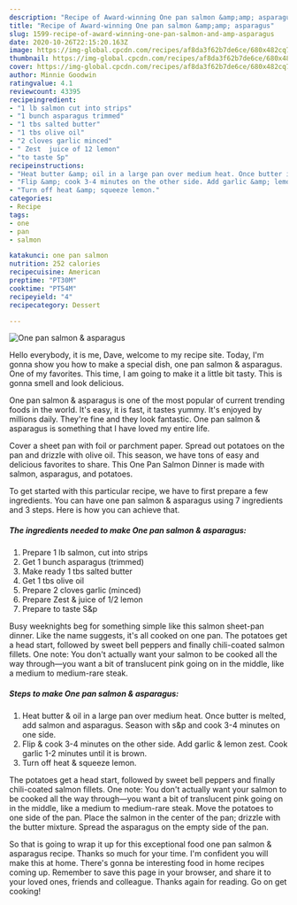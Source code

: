 ```yaml
---
description: "Recipe of Award-winning One pan salmon &amp;amp; asparagus"
title: "Recipe of Award-winning One pan salmon &amp;amp; asparagus"
slug: 1599-recipe-of-award-winning-one-pan-salmon-and-amp-asparagus
date: 2020-10-26T22:15:20.163Z
image: https://img-global.cpcdn.com/recipes/af8da3f62b7de6ce/680x482cq70/one-pan-salmon-asparagus-recipe-main-photo.jpg
thumbnail: https://img-global.cpcdn.com/recipes/af8da3f62b7de6ce/680x482cq70/one-pan-salmon-asparagus-recipe-main-photo.jpg
cover: https://img-global.cpcdn.com/recipes/af8da3f62b7de6ce/680x482cq70/one-pan-salmon-asparagus-recipe-main-photo.jpg
author: Minnie Goodwin
ratingvalue: 4.1
reviewcount: 43395
recipeingredient:
- "1 lb salmon cut into strips"
- "1 bunch asparagus trimmed"
- "1 tbs salted butter"
- "1 tbs olive oil"
- "2 cloves garlic minced"
- " Zest  juice of 12 lemon"
- "to taste Sp"
recipeinstructions:
- "Heat butter &amp; oil in a large pan over medium heat. Once butter is melted, add salmon and asparagus. Season with s&amp;p and cook 3-4 minutes on one side."
- "Flip &amp; cook 3-4 minutes on the other side. Add garlic &amp; lemon zest. Cook garlic 1-2 minutes until it is brown."
- "Turn off heat &amp; squeeze lemon."
categories:
- Recipe
tags:
- one
- pan
- salmon

katakunci: one pan salmon 
nutrition: 252 calories
recipecuisine: American
preptime: "PT30M"
cooktime: "PT54M"
recipeyield: "4"
recipecategory: Dessert

---
```



![One pan salmon &amp; asparagus](https://img-global.cpcdn.com/recipes/af8da3f62b7de6ce/680x482cq70/one-pan-salmon-asparagus-recipe-main-photo.jpg)

Hello everybody, it is me, Dave, welcome to my recipe site. Today, I'm gonna show you how to make a special dish, one pan salmon &amp; asparagus. One of my favorites. This time, I am going to make it a little bit tasty. This is gonna smell and look delicious.

One pan salmon &amp; asparagus is one of the most popular of current trending foods in the world. It's easy, it is fast, it tastes yummy. It's enjoyed by millions daily. They're fine and they look fantastic. One pan salmon &amp; asparagus is something that I have loved my entire life.

Cover a sheet pan with foil or parchment paper. Spread out potatoes on the pan and drizzle with olive oil. This season, we have tons of easy and delicious favorites to share. This One Pan Salmon Dinner is made with salmon, asparagus, and potatoes.


To get started with this particular recipe, we have to first prepare a few ingredients. You can have one pan salmon &amp; asparagus using 7 ingredients and 3 steps. Here is how you can achieve that.

<!--inarticleads1-->

##### The ingredients needed to make One pan salmon &amp; asparagus:

1. Prepare 1 lb salmon, cut into strips
1. Get 1 bunch asparagus (trimmed)
1. Make ready 1 tbs salted butter
1. Get 1 tbs olive oil
1. Prepare 2 cloves garlic (minced)
1. Prepare  Zest &amp; juice of 1/2 lemon
1. Prepare to taste S&amp;p


Busy weeknights beg for something simple like this salmon sheet-pan dinner. Like the name suggests, it&#39;s all cooked on one pan. The potatoes get a head start, followed by sweet bell peppers and finally chili-coated salmon fillets. One note: You don&#39;t actually want your salmon to be cooked all the way through—you want a bit of translucent pink going on in the middle, like a medium to medium-rare steak. 

<!--inarticleads2-->

##### Steps to make One pan salmon &amp; asparagus:

1. Heat butter &amp; oil in a large pan over medium heat. Once butter is melted, add salmon and asparagus. Season with s&amp;p and cook 3-4 minutes on one side.
1. Flip &amp; cook 3-4 minutes on the other side. Add garlic &amp; lemon zest. Cook garlic 1-2 minutes until it is brown.
1. Turn off heat &amp; squeeze lemon.


The potatoes get a head start, followed by sweet bell peppers and finally chili-coated salmon fillets. One note: You don&#39;t actually want your salmon to be cooked all the way through—you want a bit of translucent pink going on in the middle, like a medium to medium-rare steak. Move the potatoes to one side of the pan. Place the salmon in the center of the pan; drizzle with the butter mixture. Spread the asparagus on the empty side of the pan. 

So that is going to wrap it up for this exceptional food one pan salmon &amp; asparagus recipe. Thanks so much for your time. I'm confident you will make this at home. There's gonna be interesting food in home recipes coming up. Remember to save this page in your browser, and share it to your loved ones, friends and colleague. Thanks again for reading. Go on get cooking!
